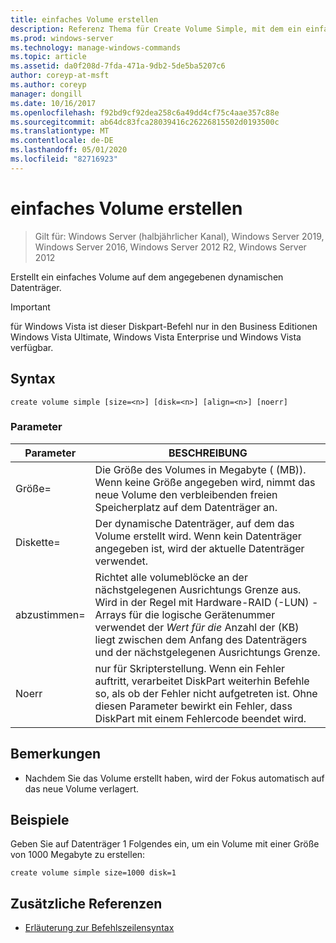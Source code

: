```yaml
---
title: einfaches Volume erstellen
description: Referenz Thema für Create Volume Simple, mit dem ein einfaches Volume auf dem angegebenen dynamischen Datenträger erstellt wird.
ms.prod: windows-server
ms.technology: manage-windows-commands
ms.topic: article
ms.assetid: da0f208d-7fda-471a-9db2-5de5ba5207c6
author: coreyp-at-msft
ms.author: coreyp
manager: dongill
ms.date: 10/16/2017
ms.openlocfilehash: f92bd9cf92dea258c6a49dd4cf75c4aae357c88e
ms.sourcegitcommit: ab64dc83fca28039416c26226815502d0193500c
ms.translationtype: MT
ms.contentlocale: de-DE
ms.lasthandoff: 05/01/2020
ms.locfileid: "82716923"
---
```

# <a name="create-volume-simple"></a>einfaches Volume erstellen

> Gilt für: Windows Server (halbjährlicher Kanal), Windows Server 2019, Windows Server 2016, Windows Server 2012 R2, Windows Server 2012

Erstellt ein einfaches Volume auf dem angegebenen dynamischen Datenträger.  
  
> [!IMPORTANT]  
> für Windows Vista ist dieser Diskpart-Befehl nur in den Business Editionen Windows Vista Ultimate, Windows Vista Enterprise und Windows Vista verfügbar.
  
## <a name="syntax"></a>Syntax  
  
```  
create volume simple [size=<n>] [disk=<n>] [align=<n>] [noerr]  
```  
  
### <a name="parameters"></a>Parameter  
  
| Parameter  |                                                                                                                            BESCHREIBUNG                                                                                                                            |
|------------|-------------------------------------------------------------------------------------------------------------------------------------------------------------------------------------------------------------------------------------------------------------------|
| Größe\=<n>  |                                                                  Die Größe des Volumes in Megabyte ( \(MB\)). Wenn keine Größe angegeben wird, nimmt das neue Volume den verbleibenden freien Speicherplatz auf dem Datenträger an.                                                                   |
| Diskette\=<n>  |                                                                                Der dynamische Datenträger, auf dem das Volume erstellt wird. Wenn kein Datenträger angegeben ist, wird der aktuelle Datenträger verwendet.                                                                                |
| abzustimmen\=<n> | Richtet alle volumeblöcke an der nächstgelegenen Ausrichtungs Grenze aus. Wird in der Regel mit Hardware-RAID \(-LUN\) -Arrays für die logische Gerätenummer verwendet der *Wert für die* Anzahl der \(KB\) liegt zwischen dem Anfang des Datenträgers und der nächstgelegenen Ausrichtungs Grenze. |
|   Noerr    |                               nur für Skripterstellung. Wenn ein Fehler auftritt, verarbeitet DiskPart weiterhin Befehle so, als ob der Fehler nicht aufgetreten ist. Ohne diesen Parameter bewirkt ein Fehler, dass DiskPart mit einem Fehlercode beendet wird.                                |
  
## <a name="remarks"></a>Bemerkungen  
  
-   Nachdem Sie das Volume erstellt haben, wird der Fokus automatisch auf das neue Volume verlagert.  
  
## <a name="examples"></a>Beispiele  
Geben Sie auf Datenträger 1 Folgendes ein, um ein Volume mit einer Größe von 1000 Megabyte zu erstellen:  
  
```  
create volume simple size=1000 disk=1  
```  
  
## <a name="additional-references"></a>Zusätzliche Referenzen  
- [Erläuterung zur Befehlszeilensyntax](command-line-syntax-key.md)  
  

  

